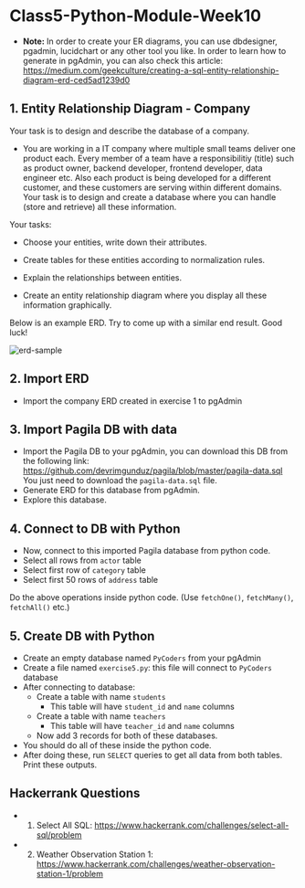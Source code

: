 # Class5-Python-Module-Week10
- **Note:** In order to create your ER diagrams, you can use dbdesigner, pgadmin, lucidchart or any other tool you like. In order to learn how to generate in pgAdmin, you can also check this article: https://medium.com/geekculture/creating-a-sql-entity-relationship-diagram-erd-ced5ad1239d0

## 1. Entity Relationship Diagram - Company

Your task is to design and describe the database of a company.

- You are working in a IT company where multiple small teams deliver one product each. Every member of a team have a responsibilitiy (title) such as product owner, backend developer, frontend developer, data engineer etc. Also each product is being developed for a different customer, and these customers are serving within different domains. Your task is to design and create a database where you can handle (store and retrieve) all these information.

Your tasks:

- Choose your entities, write down their attributes.

- Create tables for these entities according to normalization rules.

- Explain the relationships between entities.

- Create an entity relationship diagram where you display all these information graphically.

Below is an example ERD. Try to come up with a similar end result. Good luck!

![erd-sample](erd-sample.png)

## 2. Import ERD 

- Import the company ERD created in exercise 1 to pgAdmin 

## 3. Import Pagila DB with data

- Import the Pagila DB to your pgAdmin, you can download this DB from the following link: 
https://github.com/devrimgunduz/pagila/blob/master/pagila-data.sql
You just need to download the `pagila-data.sql` file.
- Generate ERD for this database from pgAdmin.
- Explore this database.

## 4. Connect to DB with Python

- Now, connect to this imported Pagila database from python code.
- Select all rows from `actor` table
- Select first row of `category` table
- Select first 50 rows of `address` table

Do the above operations inside python code. (Use `fetchOne()`, `fetchMany()`, `fetchAll()` etc.) 

## 5. Create DB with Python

- Create an empty database named `PyCoders` from your pgAdmin
- Create a file named `exercise5.py`: this file will connect to `PyCoders` database
- After connecting to database:
  - Create a table with name `students`
    - This table will have `student_id` and `name` columns
  - Create a table with name `teachers`
    - This table will have `teacher_id` and `name` columns
  - Now add 3 records for both of these databases.
- You should do all of these inside the python code. 
- After doing these, run `SELECT` queries to get all data from both tables. Print these outputs.

## Hackerrank Questions

- 1. Select All SQL: https://www.hackerrank.com/challenges/select-all-sql/problem
- 2. Weather Observation Station 1: https://www.hackerrank.com/challenges/weather-observation-station-1/problem
